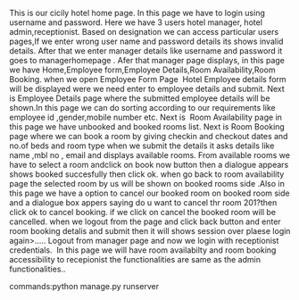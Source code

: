 This is our cicily hotel home page.
In this page we have to login using username and password.
Here we have 3 users hotel manager, hotel admin,receptionist.
Based on designation we can access particular users pages,If we enter wrong user name and password details its shows invalid details.
After that we enter manager details like username and password it goes to managerhomepage .
Afer that manager page displays, in this page we have Home,Employee form,Employee Details,Room Availability,Room Booking.
when we open Employee Form Page  Hotel Employee details form will be displayed were we need enter to employee details and submit.
Next is Employee Details page where the submitted employee details will be shown.In this page we can do sorting according to our requirements like employee id ,gender,mobile number etc.
Next is  Room Availability page in this page we have unbooked and booked rooms list.
Next is Room Booking page where we can book a room by giving checkin and checkout dates and no.of beds and room type when we submit the details it asks details like name ,mbl no , email and displays available rooms. From available rooms we have to select a room andclick on book now button then a dialogue appears shows booked succesfully then click ok.
when go back to room availability page the selected room by us will be shown on booked rooms side .Also in this page we have a option to cancel our booked room on booked room side and a dialogue box appers saying do u want to cancel thr room 201?then click ok to cancel booking. if we click on cancel the booked room will be cancelled.
when we logout from the page and click back button and enter room booking detalis and submit then it will shows session over plaese login again>.....
Logout from manager page and now we login with receptionist credentials.  In this page we will have room availabilty and room booking accessibility to recepionist the functionalities are same as the admin functionalities..

commands:python manage.py runserver
